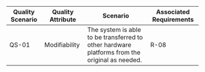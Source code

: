 |   Quality Scenario    |   Quality Attribute   |   Scenario   |    Associated Requirements  |
|   ---   |   ---   |   ---   |   ---   |
|   QS-01   |   Modifiability    |   The system is able to be transferred to other hardware platforms from the original as needed.    |   R-08    |
